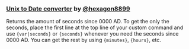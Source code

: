 
### [Unix to Date converter](https://github.com/toxicscientist/Better-Robotop/blob/master/tools/SecondsSince0000AD.yaml) by [@hexagon8899](https://github.com/hexagon8899)

Returns the amount of seconds since 0000 AD.
To get the only the seconds, place the first line at the top line of your custom command and use `{var|seconds}` or `{seconds}` whenever you need the seconds since 0000 AD.
You can get the rest by using `{minutes}`, `{hours}`, etc.
